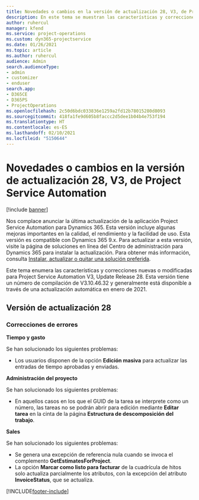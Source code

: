 ```yaml
---
title: Novedades o cambios en la versión de actualización 28, V3, de Project Service Automation
description: En este tema se muestran las características y correcciones que están disponibles en la versión de actualización 28, V3, de Project Service Automation.
author: ruhercul
manager: kfend
ms.service: project-operations
ms.custom: dyn365-projectservice
ms.date: 01/26/2021
ms.topic: article
ms.author: ruhercul
audience: Admin
search.audienceType:
- admin
- customizer
- enduser
search.app:
- D365CE
- D365PS
- ProjectOperations
ms.openlocfilehash: 2c50d6bdc033836e1259a2fd12b78015280d8093
ms.sourcegitcommit: 418fa1fe9d605b8faccc2d5dee1b04b4e753f194
ms.translationtype: HT
ms.contentlocale: es-ES
ms.lasthandoff: 02/10/2021
ms.locfileid: "5150644"
---
```

# <a name="whats-new-or-changed-in-project-service-automation-update-release-28-v3"></a>Novedades o cambios en la versión de actualización 28, V3, de Project Service Automation

[!include [banner](../includes/psa-now-project-operations.md)]

Nos complace anunciar la última actualización de la aplicación Project Service Automation para Dynamics 365. Esta versión incluye algunas mejoras importantes en la calidad, el rendimiento y la facilidad de uso. Esta versión es compatible con Dynamics 365 9.x. Para actualizar a esta versión, visite la página de soluciones en línea del Centro de administración para Dynamics 365 para instalar la actualización. Para obtener más información, consulta [Instalar, actualizar o quitar una solución preferida](https://docs.microsoft.com/power-platform/admin/install-remove-preferred-solution).

Este tema enumera las características y correcciones nuevas o modificadas para Project Service Automation V3, Update Release 28. Esta versión tiene un número de compilación de V3.10.46.32 y generalmente está disponible a través de una actualización automática en enero de 2021.

## <a name="update-release-28"></a>Versión de actualización 28

### <a name="bug-fixes"></a>Correcciones de errores

**Tiempo y gasto**

Se han solucionado los siguientes problemas:

- Los usuarios disponen de la opción **Edición masiva** para actualizar las entradas de tiempo aprobadas y enviadas.

**Administración del proyecto**

Se han solucionado los siguientes problemas:

- En aquellos casos en los que el GUID de la tarea se interprete como un número, las tareas no se podrán abrir para edición mediante **Editar tarea** en la cinta de la página **Estructura de descomposición del trabajo**.

**Sales**

Se han solucionado los siguientes problemas:

- Se genera una excepción de referencia nula cuando se invoca el complemento **GetEstimatesForProject**.
- La opción **Marcar como listo para facturar** de la cuadrícula de hitos solo actualiza parcialmente los atributos, con la excepción del atributo **InvoiceStatus**, que se actualiza.



[!INCLUDE[footer-include](../includes/footer-banner.md)]